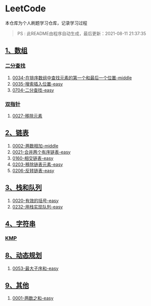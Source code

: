 # LeetCode
本仓库为个人刷题学习仓库，记录学习过程

> PS : 此README由程序自动生成，最后更新：2021-08-11 21:37:35
## [1、数组](https://github.com/SukiEva/AlgorithmLearning/tree/master/01数组)
### [二分查找](https://github.com/SukiEva/AlgorithmLearning/tree/master/01数组/二分查找)
1. [0034-在排序数组中查找元素的第一个和最后一个位置-middle](https://github.com/SukiEva/AlgorithmLearning/blob/master/01数组/二分查找/0034-在排序数组中查找元素的第一个和最后一个位置-middle.cpp)
2. [0035-搜索插入位置-easy](https://github.com/SukiEva/AlgorithmLearning/blob/master/01数组/二分查找/0035-搜索插入位置-easy.cpp)
3. [0704-二分查找-easy](https://github.com/SukiEva/AlgorithmLearning/blob/master/01数组/二分查找/0704-二分查找-easy.cpp)
### [双指针](https://github.com/SukiEva/AlgorithmLearning/tree/master/01数组/双指针)
1. [0027-移除元素](https://github.com/SukiEva/AlgorithmLearning/blob/master/01数组/双指针/0027-移除元素.cpp)
## [2、链表](https://github.com/SukiEva/AlgorithmLearning/tree/master/02链表)
1. [0002-两数相加-middle](https://github.com/SukiEva/AlgorithmLearning/blob/master/02链表/0002-两数相加-middle.cpp)
2. [0021-合并两个有序链表-easy](https://github.com/SukiEva/AlgorithmLearning/blob/master/02链表/0021-合并两个有序链表-easy.cpp)
3. [0160-相交链表-easy](https://github.com/SukiEva/AlgorithmLearning/blob/master/02链表/0160-相交链表-easy.cpp)
4. [0203-移除链表元素-easy](https://github.com/SukiEva/AlgorithmLearning/blob/master/02链表/0203-移除链表元素-easy.cpp)
5. [0206-反转链表-easy](https://github.com/SukiEva/AlgorithmLearning/blob/master/02链表/0206-反转链表-easy.cpp)
## [3、栈和队列](https://github.com/SukiEva/AlgorithmLearning/tree/master/03栈和队列)
1. [0020-有效的括号-easy](https://github.com/SukiEva/AlgorithmLearning/blob/master/03栈和队列/0020-有效的括号-easy.cpp)
2. [0232-用栈实现队列-easy](https://github.com/SukiEva/AlgorithmLearning/blob/master/03栈和队列/0232-用栈实现队列-easy.cpp)
## [4、字符串](https://github.com/SukiEva/AlgorithmLearning/tree/master/04字符串)
### [KMP](https://github.com/SukiEva/AlgorithmLearning/tree/master/04字符串/KMP)
## [8、动态规划](https://github.com/SukiEva/AlgorithmLearning/tree/master/08动态规划)
1. [0053-最大子序和-easy](https://github.com/SukiEva/AlgorithmLearning/blob/master/08动态规划/0053-最大子序和-easy.cpp)
## [9、其他](https://github.com/SukiEva/AlgorithmLearning/tree/master/09其他)
1. [0001-两数之和-easy](https://github.com/SukiEva/AlgorithmLearning/blob/master/09其他/0001-两数之和-easy.cpp)
